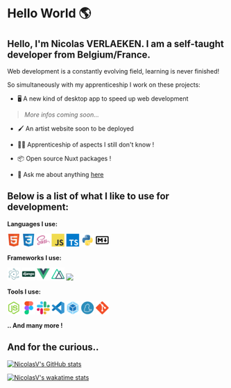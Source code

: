 # Hello World 🌎

## Hello, I'm Nicolas VERLAEKEN. I am a self-taught developer from Belgium/France. 

Web development is a constantly evolving field, learning is never finished!

So simultaneously with my apprenticeship I work on these projects:

- 🖥️ A new kind of desktop app to speed up web development
 > *More infos coming soon...*
 
- 🖌️ An artist website soon to be deployed

- 👨‍🎓 Apprenticeship of aspects I still don't know ! 

- 📦 Open source Nuxt packages !

- 💬 Ask me about anything [here](https://github.com/NicolasV/NicolasV/issues)

## Below is a list of what I like to use for development:

**Languages I use:**

[<img src="https://raw.githubusercontent.com/devicons/devicon/master/icons/html5/html5-original.svg" width="30"/>](https://html.spec.whatwg.org/multipage/ "HTML5")
[<img src="https://raw.githubusercontent.com/devicons/devicon/master/icons/css3/css3-original.svg" width="30"/>](https://www.w3.org/Style/CSS/#specs "CSS3")
[<img src="https://raw.githubusercontent.com/devicons/devicon/master/icons/sass/sass-original.svg" width="30"/>](https://sass-lang.com "Sass")
[<img src="https://raw.githubusercontent.com/devicons/devicon/master/icons/javascript/javascript-original.svg" width="30"/>](https://www.ecma-international.org/publications-and-standards/standards/ecma-262/ "Javascript")
[<img src="https://raw.githubusercontent.com/devicons/devicon/master/icons/typescript/typescript-original.svg" width="30"/>](https://www.typescriptlang.org/ "Typescript")
[<img src="https://raw.githubusercontent.com/devicons/devicon/master/icons/python/python-original.svg" width="30"/>](https://www.python.org/ "Python")
[<img src="https://raw.githubusercontent.com/devicons/devicon/master/icons/markdown/markdown-original.svg" width="30"/>](https://github.com/adam-p/markdown-here/wiki/Markdown-Cheatsheet "Markdown")

**Frameworks I use:**

[<img src="https://raw.githubusercontent.com/devicons/devicon/master/icons/electron/electron-original.svg" width="30"/>](https://www.electronjs.org/ "Electron")
[<img src="https://raw.githubusercontent.com/devicons/devicon/master/icons/django/django-original.svg" width="30"/>](https://www.djangoproject.com/ "Django")
[<img src="https://raw.githubusercontent.com/devicons/devicon/master/icons/vuejs/vuejs-original.svg" width="30"/>](https://vuejs.org/ "VueJS")
[<img src="https://raw.githubusercontent.com/devicons/devicon/master/icons/nuxtjs/nuxtjs-original.svg" width="30"/>](https://nuxtjs.org/ "NuxtJS")
[<img src="https://avatars.githubusercontent.com/u/22138497?s=200&v=4" height="30"/>](https://vuetifyjs.com/ "Vuetify")
<!-- []( "") -->

**Tools I use:**

[<img src="https://raw.githubusercontent.com/devicons/devicon/master/icons/nodejs/nodejs-original.svg" width="30"/>](https://nodejs.org/ "NodeJS")
[<img src="https://raw.githubusercontent.com/devicons/devicon/master/icons/figma/figma-original.svg" width="30"/>](https://www.figma.com/ "Figma")
[<img src="https://raw.githubusercontent.com/devicons/devicon/master/icons/slack/slack-original.svg" width="30"/>](https://slack.com/ "Slack")
[<img src="https://raw.githubusercontent.com/devicons/devicon/master/icons/vscode/vscode-original.svg" width="30"/>](https://code.visualstudio.com/ "Visual Studio Code")
[<img src="https://raw.githubusercontent.com/devicons/devicon/master/icons/webpack/webpack-original.svg" width="30"/>](https://webpack.js.org/ "Webpack")
[<img src="https://raw.githubusercontent.com/devicons/devicon/master/icons/yarn/yarn-original.svg" width="30"/>](https://yarnpkg.com/ "Yarn")
[<img src="https://raw.githubusercontent.com/devicons/devicon/master/icons/git/git-original.svg" width="30"/>](https://git-scm.com/ "Git")

**.. And many more !**

## And for the curious..
  
[![NicolasV's GitHub stats](https://github-readme-stats.vercel.app/api?username=NicolasV&count_private=true&show_icons=true&theme=highcontrast&include_all_commits=true&border_radius=30&hide_border=true&bg_color=313849&title_color=667EBD&text_color=B1BACD&icon_color=467D46&)](https://github.com/NicolasV/github-readme-stats)

<!-- [![Top Langs](https://github-readme-stats.vercel.app/api/top-langs/?username=NicolasV)](https://github.com/NicolasV/github-readme-stats&border_radius=30&hide_border=true&bg_color=313849&title_color=667EBD&text_color=B1BACD&icon_color=467D46&) -->

[![NicolasV's wakatime stats](https://github-readme-stats.vercel.app/api/wakatime?username=NicolasV)](https://github.com/NicolasV/github-readme-stats)
